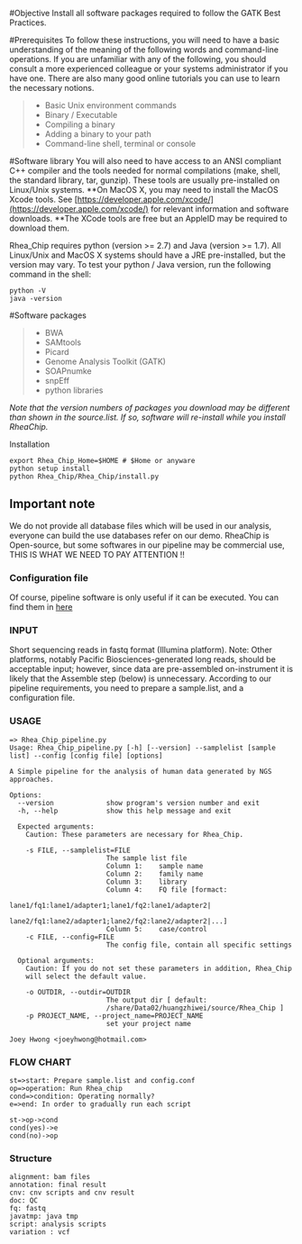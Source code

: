 #Objective
Install all software packages required to follow the GATK Best Practices.

#Prerequisites
To follow these instructions, you will need to have a basic understanding of the meaning of the following words and command-line operations. If you are unfamiliar with any of the following, you should consult a more experienced colleague or your systems administrator if you have one. There are also many good online tutorials you can use to learn the necessary notions.

> * Basic Unix environment commands
> * Binary / Executable
> * Compiling a binary
> * Adding a binary to your path
> * Command-line shell, terminal or console

#Software library
You will also need to have access to an ANSI compliant C++ compiler and the tools needed for normal compilations (make, shell, the standard library, tar, gunzip). These tools are usually pre-installed on Linux/Unix systems. **On MacOS X, you may need to install the MacOS Xcode tools. See [https://developer.apple.com/xcode/](https://developer.apple.com/xcode/) for relevant information and software downloads. **The XCode tools are free but an AppleID may be required to download them.

Rhea_Chip requires python (version >= 2.7) and Java (version >= 1.7). All Linux/Unix and MacOS X systems should have a JRE pre-installed, but the version may vary. To test your python / Java version, run the following command in the shell:

```
python -V
java -version
```


#Software packages
> * BWA
> * SAMtools
> * Picard
> * Genome Analysis Toolkit (GATK)
> * SOAPnumke
> * snpEff
> * python libraries

*Note that the version numbers of packages you download may be different than shown in the source.list. If so, software will re-install while you install RheaChip.*

Installation

```
export Rhea_Chip_Home=$HOME # $Home or anyware
python setup install
python Rhea_Chip/Rhea_Chip/install.py
```


## Important note

We do not provide all database files which will be used in our analysis, everyone can build the use databases refer on our demo.
RheaChip is Open-source, but some softwares in our pipeline may be commercial use, THIS IS WHAT WE NEED TO PAY ATTENTION !!

### Configuration file

Of course, pipeline software is only useful if it can be executed. You can find them in [here][1]

### INPUT

Short sequencing reads in fastq format (Illumina platform). Note: Other platforms, notably Pacific Biosciences-generated long reads, should be acceptable input; however, since data are pre-assembled on-instrument it is likely that the Assemble step (below) is unnecessary.
According to our pipeline requirements, you need to prepare a sample.list, and a configuration file.

### USAGE

```
=> Rhea_Chip_pipeline.py
Usage: Rhea_Chip_pipeline.py [-h] [--version] --samplelist [sample list] --config [config file] [options]

A Simple pipeline for the analysis of human data generated by NGS approaches.

Options:
  --version             show program's version number and exit
  -h, --help            show this help message and exit

  Expected arguments:
    Caution: These parameters are necessary for Rhea_Chip.

    -s FILE, --samplelist=FILE
                        The sample list file
                        Column 1:    sample name
                        Column 2:    family name
                        Column 3:    library
                        Column 4:    FQ file [formact:
                        lane1/fq1:lane1/adapter1;lane1/fq2:lane1/adapter2|
                        lane2/fq1:lane2/adapter1;lane2/fq2:lane2/adapter2|...]
                        Column 5:    case/control
    -c FILE, --config=FILE
                        The config file, contain all specific settings

  Optional arguments:
    Caution: If you do not set these parameters in addition, Rhea_Chip
    will select the default value.

    -o OUTDIR, --outdir=OUTDIR
                        The output dir [ default:
                        /share/Data02/huangzhiwei/source/Rhea_Chip ]
    -p PROJECT_NAME, --project_name=PROJECT_NAME
                        set your project name

Joey Hwong <joeyhwong@hotmail.com>

```

### FLOW CHART

```flow
st=>start: Prepare sample.list and config.conf
op=>operation: Run Rhea_chip
cond=>condition: Operating normally?
e=>end: In order to gradually run each script

st->op->cond
cond(yes)->e
cond(no)->op
```

### Structure
```
alignment: bam files
annotation: final result
cnv: cnv scripts and cnv result
doc: QC
fq: fastq
javatmp: java tmp
script: analysis scripts
variation : vcf
```



[1]: ./config/config/Rhea_Chip.conf

